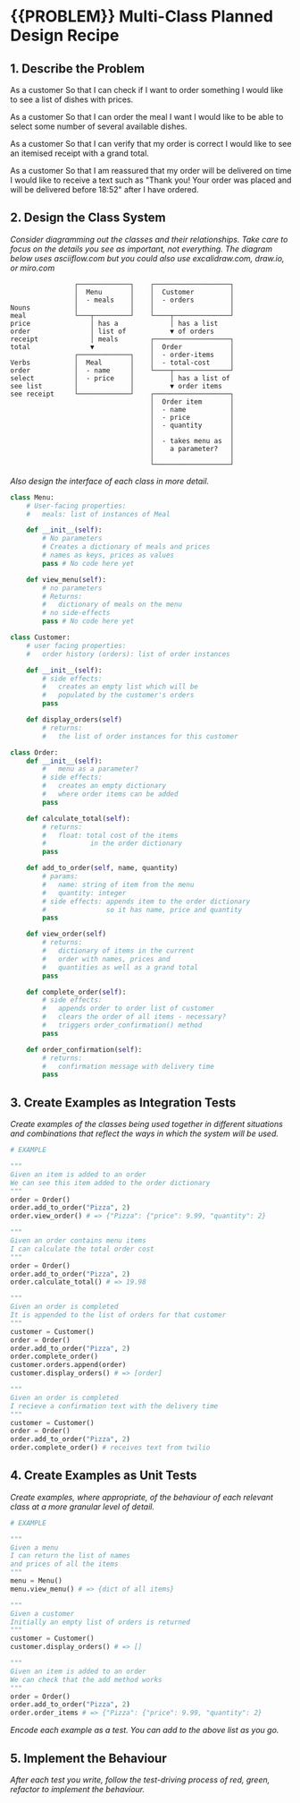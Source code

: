 # {{PROBLEM}} Multi-Class Planned Design Recipe

## 1. Describe the Problem

As a customer
So that I can check if I want to order something
I would like to see a list of dishes with prices.

As a customer
So that I can order the meal I want
I would like to be able to select some number of several available dishes.

As a customer
So that I can verify that my order is correct
I would like to see an itemised receipt with a grand total.

<!-- Use the twilio-python package to implement, with Mocks -->
As a customer
So that I am reassured that my order will be delivered on time
I would like to receive a text such as "Thank you! Your order was placed and will be delivered before 18:52" after I have ordered.

## 2. Design the Class System

_Consider diagramming out the classes and their relationships. Take care to
focus on the details you see as important, not everything. The diagram below
uses asciiflow.com but you could also use excalidraw.com, draw.io, or miro.com_

```
                ┌─────────────┐    ┌───────────────────┐    
                │  Menu       │    │  Customer         │    
                │  - meals    │    │  - orders         │    
Nouns           │             │    │                   │    
meal            └───┬─────────┘    └────┬──────────────┘    
price               │ has a             │ has a list        
order               │ list of           ▼ of orders         
receipt             │ meals        ┌───────────────────┐    
total               ▼              │  Order            │    
                ┌─────────────┐    │  - order-items    │    
Verbs           │  Meal       │    │  - total-cost     │    
order           │  - name     │    └────┬──────────────┘    
select          │  - price    │         │ has a list of     
see list        │             │         ▼ order items       
see receipt     └─────────────┘    ┌───────────────────┐    
                                   │  Order item       │    
                                   │  - name           │    
                                   │  - price          │    
                                   │  - quantity       │    
                                   │                   │    
                                   │  - takes menu as  │    
                                   │    a parameter?   │    
                                   │                   │    
                                   └───────────────────┘    
```

_Also design the interface of each class in more detail._

```python
class Menu:
    # User-facing properties:
    #   meals: list of instances of Meal

    def __init__(self):
        # No parameters
        # Creates a dictionary of meals and prices
        # names as keys, prices as values
        pass # No code here yet

    def view_menu(self):
        # no parameters
        # Returns:
        #   dictionary of meals on the menu
        # no side-effects
        pass # No code here yet

class Customer:
    # user facing properties:
    #   order history (orders): list of order instances

    def __init__(self):
        # side effects:
        #   creates an empty list which will be 
        #   populated by the customer's orders
        pass

    def display_orders(self)
        # returns:
        #   the list of order instances for this customer

class Order:
    def __init__(self):
        #   menu as a parameter?
        # side effects:
        #   creates an empty dictionary 
        #   where order items can be added
        pass

    def calculate_total(self):
        # returns:
        #   float: total cost of the items 
        #           in the order dictionary
        pass

    def add_to_order(self, name, quantity)
        # params:
        #   name: string of item from the menu
        #   quantity: integer
        # side effects: appends item to the order dictionary 
        #               so it has name, price and quantity
        pass

    def view_order(self)
        # returns:
        #   dictionary of items in the current 
        #   order with names, prices and 
        #   quantities as well as a grand total
        pass

    def complete_order(self):
        # side effects:
        #   appends order to order list of customer
        #   clears the order of all items - necessary?
        #   triggers order_confirmation() method
        pass

    def order_confirmation(self):
        # returns:
        #   confirmation message with delivery time
        pass
```

## 3. Create Examples as Integration Tests

_Create examples of the classes being used together in different situations and
combinations that reflect the ways in which the system will be used._

```python
# EXAMPLE

"""
Given an item is added to an order
We can see this item added to the order dictionary
"""
order = Order()
order.add_to_order("Pizza", 2)
order.view_order() # => {"Pizza": {"price": 9.99, "quantity": 2}

"""
Given an order contains menu items
I can calculate the total order cost
"""
order = Order()
order.add_to_order("Pizza", 2)
order.calculate_total() # => 19.98

"""
Given an order is completed
It is appended to the list of orders for that customer
"""
customer = Customer()
order = Order()
order.add_to_order("Pizza", 2)
order.complete_order()
customer.orders.append(order)
customer.display_orders() # => [order]

"""
Given an order is completed
I recieve a confirmation text with the delivery time
"""
customer = Customer()
order = Order()
order.add_to_order("Pizza", 2)
order.complete_order() # receives text from twilio

```

## 4. Create Examples as Unit Tests

_Create examples, where appropriate, of the behaviour of each relevant class at
a more granular level of detail._

```python
# EXAMPLE

"""
Given a menu
I can return the list of names 
and prices of all the items
"""
menu = Menu()
menu.view_menu() # => {dict of all items}

"""
Given a customer
Initially an empty list of orders is returned
"""
customer = Customer()
customer.display_orders() # => []

"""
Given an item is added to an order
We can check that the add method works
"""
order = Order()
order.add_to_order("Pizza", 2)
order.order_items # => {"Pizza": {"price": 9.99, "quantity": 2}
```

_Encode each example as a test. You can add to the above list as you go._

## 5. Implement the Behaviour

_After each test you write, follow the test-driving process of red, green,
refactor to implement the behaviour._
